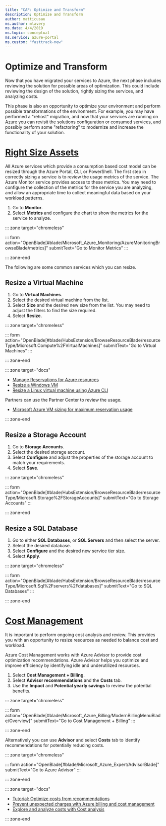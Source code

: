 ```yaml
---
title: "CAF: Optimize and Transform"
description: Optimize and Transform
author: matticusau
ms.author: mlavery
ms.date: 4/4/2019
ms.topic: conceptual
ms.service: azure-portal
ms.custom: "fasttrack-new"
---
```


# Optimize and Transform

Now that you have migrated your services to Azure, the next phase includes reviewing the solution for possible areas of optimization. This could include reviewing the design of the solution, rightly sizing the services, and analyzing costs.

This phase is also an opportunity to optimize your environment and perform possible transformations of the environment. For example, you may have performed a "rehost" migration, and now that your services are running on Azure you can revisit the solutions configuration or consumed services, and possibly perform some "refactoring" to modernize and increase the functionality of your solution.

# [Right Size Assets](#tab/optimize)

All Azure services which provide a consumption based cost model can be resized through the Azure Portal, CLI, or PowerShell. The first step in correctly sizing a service is to review the usage metrics of the service. The Azure Monitor service provides access to these metrics. You may need to configure the collection of the metrics for the service you are analyzing, and allow an appropriate time to collect meaningful data based on your workload patterns.

1. Go to **Monitor**.
1. Select **Metrics** and configure the chart to show the metrics for the service to analyze.

::: zone target="chromeless"

::: form action="OpenBlade[#blade/Microsoft_Azure_Monitoring/AzureMonitoringBrowseBlade/metrics]" submitText="Go to Monitor Metrics" :::

::: zone-end

The following are some common services which you can resize.

## Resize a Virtual Machine

1. Go to **Virtual Machines**.
1. Select the desired virtual machine from the list.
1. Select **Size** and the desired new size from the list. You may need to adjust the filters to find the size required.
1. Select **Resize**.

::: zone target="chromeless"

::: form action="OpenBlade[#blade/HubsExtension/BrowseResourceBlade/resourceType/Microsoft.Compute%2FVirtualMachines]" submitText="Go to Virtual Machines" :::

::: zone-end

::: zone target="docs"

* [Manage Reservations for Azure resources](/azure/billing/billing-manage-reserved-vm-instance)
* [Resize a Windows VM](/azure/virtual-machines/windows/resize-vm)
* [Resize a Linux virtual machine using Azure CLI](/azure/virtual-machines/linux/change-vm-size)

Partners can use the Partner Center to review the usage.

* [Microsoft Azure VM sizing for maximum reservation usage](/partner-center/azure-usage)

::: zone-end

## Resize a Storage Account

1. Go to **Storage Accounts**.
1. Select the desired storage account.
1. Select **Configure** and adjust the properties of the storage account to match your requirements.
1. Select **Save**.

::: zone target="chromeless"

::: form action="OpenBlade[#blade/HubsExtension/BrowseResourceBlade/resourceType/Microsoft.Storage%2FStorageAccounts]" submitText="Go to Storage Accounts" :::

::: zone-end

## Resize a SQL Database

1. Go to either **SQL Databases**, or **SQL Servers** and then select the server.
1. Select the desired database.
1. Select **Configure** and the desired new service tier size.
1. Select **Apply**.

::: zone target="chromeless"

::: form action="OpenBlade[#blade/HubsExtension/BrowseResourceBlade/resourceType/Microsoft.Sql%2Fservers%2Fdatabases]" submitText="Go to SQL Databases" :::

::: zone-end

# [Cost Management](#tab/ManageCost)

It is important to perform ongoing cost analysis and review. This provides you with an opportunity to resize resources as needed to balance cost and workload.

Azure Cost Management works with Azure Advisor to provide cost optimization recommendations. Azure Advisor helps you optimize and improve efficiency by identifying idle and underutilized resources.

1. Select **Cost Management + Billing**.
1. Select **Advisor recommendations** and the **Costs** tab.
1. Use the **Impact** and **Potential yearly savings** to review the potential benefits.

::: zone target="chromeless"

::: form action="OpenBlade[#blade/Microsoft_Azure_Billing/ModernBillingMenuBlade/Overview]" submitText="Go to Cost Management + Billing" :::

::: zone-end

Alternatively you can use **Advisor** and select **Costs** tab to identify recommendations for potentially reducing costs.

::: zone target="chromeless"

::: form action="OpenBlade[#blade/Microsoft_Azure_Expert/AdvisorBlade]" submitText="Go to Azure Advisor" :::

::: zone-end

::: zone target="docs"

* [Tutorial: Optimize costs from recommendations](/azure/cost-management/tutorial-acm-opt-recommendations)
* [Prevent unexpected charges with Azure billing and cost management](/azure/billing/billing-getting-started)
* [Explore and analyze costs with Cost analysis](/azure/cost-management/quick-acm-cost-analysis)

::: zone-end
